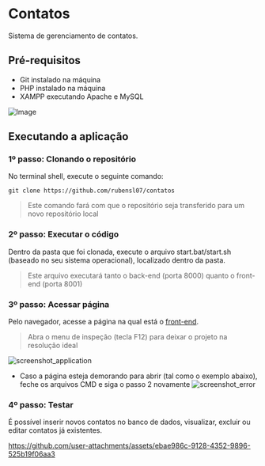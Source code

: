 
# Contatos

Sistema de gerenciamento de contatos. 

## Pré-requisitos
- Git instalado na máquina
- PHP instalado na máquina
- XAMPP executando Apache e MySQL

![Image](https://github.com/user-attachments/assets/2fbd8663-8ac9-45a2-9f37-fccaae24c997)

## Executando a aplicação
### 1º passo: Clonando o repositório
No terminal shell, execute o seguinte comando: 

`git clone https://github.com/rubensl07/contatos`

> Este comando fará com que o repositório seja transferido para um novo repositório local

### 2º passo: Executar o código
Dentro da pasta que foi clonada, execute o arquivo start.bat/start.sh (baseado no seu sistema operacional), localizado dentro da pasta.
> Este arquivo executará tanto o back-end (porta 8000) quanto o front-end (porta 8001)

### 3º passo: Acessar página

Pelo navegador, acesse a página na qual está o [front-end](http://localhost:8001/).
> Abra o menu de inspeção (tecla F12) para deixar o projeto na resolução ideal

![screenshot_application](https://github.com/user-attachments/assets/befa84c0-6235-4bbc-8eba-5cb29dcf37d1 "screenshot_application")


* Caso a página esteja demorando para abrir (tal como o exemplo abaixo), feche os arquivos CMD e siga o passo 2 novamente
![screenshot_error](https://github.com/user-attachments/assets/c22886e4-d9e2-4fb2-befd-11d3e0e2af8a "screenshot_error")

### 4º passo: Testar 
É possível inserir novos contatos no banco de dados, visualizar, excluir ou editar contatos já existentes.

https://github.com/user-attachments/assets/ebae986c-9128-4352-9896-525b19f06aa3
